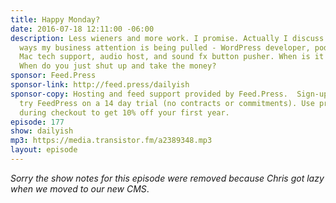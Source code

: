 ```yaml
---
title: Happy Monday?
date: 2016-07-18 12:11:00 -06:00
description: Less wieners and more work. I promise. Actually I discuss the different
  ways my business attention is being pulled - WordPress developer, podcast editor,
  Mac tech support, audio host, and sound fx button pusher. When is it time to focus?
  When do you just shut up and take the money?
sponsor: Feed.Press
sponsor-link: http://feed.press/dailyish
sponsor-copy: Hosting and feed support provided by Feed.Press.  Sign-up today and
  try FeedPress on a 14 day trial (no contracts or commitments). Use promo code "dailyish"
  during checkout to get 10% off your first year.
episode: 177
show: dailyish
mp3: https://media.transistor.fm/a2389348.mp3
layout: episode
---
```


<em>Sorry the show notes for this episode were removed because Chris got lazy when we moved to our new CMS</em>.
